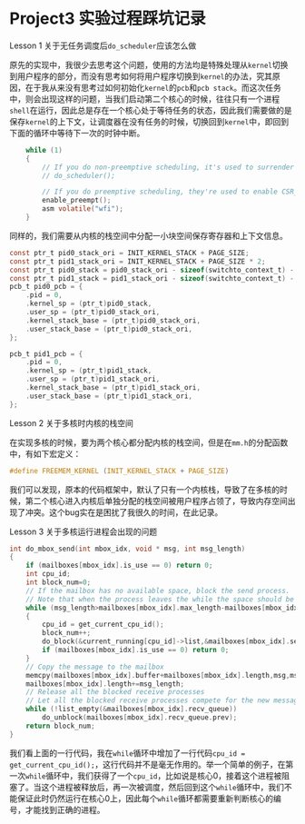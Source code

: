 # Project3 实验过程踩坑记录

Lesson 1 关于无任务调度后`do_scheduler`应该怎么做

原先的实现中，我很少去思考这个问题，使用的方法均是特殊处理从`kernel`切换到用户程序的部分，而没有思考如何将用户程序切换到`kernel`的办法，究其原因，在于我从来没有思考过如何初始化`kernel`的`pcb`和`pcb stack`。而这次任务中，则会出现这样的问题，当我们启动第二个核心的时候，往往只有一个进程`shell`在运行，因此总是存在一个核心处于等待任务的状态，因此我们需要做的是保存`kernel`的上下文，让调度器在没有任务的时候，切换回到`kernel`中，即回到下面的循环中等待下一次的时钟中断。

```c
    while (1)
    {
        // If you do non-preemptive scheduling, it's used to surrender control
        // do_scheduler();

        // If you do preemptive scheduling, they're used to enable CSR_SIE and wfi
        enable_preempt();
        asm volatile("wfi");
    }
```

同样的，我们需要从内核的栈空间中分配一小块空间保存寄存器和上下文信息。

```c
const ptr_t pid0_stack_ori = INIT_KERNEL_STACK + PAGE_SIZE;
const ptr_t pid1_stack_ori = INIT_KERNEL_STACK + PAGE_SIZE * 2;
const ptr_t pid0_stack = pid0_stack_ori - sizeof(switchto_context_t) - sizeof(regs_context_t);
const ptr_t pid1_stack = pid1_stack_ori - sizeof(switchto_context_t) - sizeof(regs_context_t);
pcb_t pid0_pcb = {
    .pid = 0,
    .kernel_sp = (ptr_t)pid0_stack,
    .user_sp = (ptr_t)pid0_stack_ori,
    .kernel_stack_base = (ptr_t)pid0_stack_ori,
    .user_stack_base = (ptr_t)pid0_stack_ori,
};

pcb_t pid1_pcb = {
    .pid = 0,
    .kernel_sp = (ptr_t)pid1_stack,
    .user_sp = (ptr_t)pid1_stack_ori,
    .kernel_stack_base = (ptr_t)pid1_stack_ori,
    .user_stack_base = (ptr_t)pid1_stack_ori,
};
```

Lesson 2 关于多核时内核的栈空间

在实现多核的时候，要为两个核心都分配内核的栈空间，但是在`mm.h`的分配函数中，有如下宏定义：

```c
#define FREEMEM_KERNEL (INIT_KERNEL_STACK + PAGE_SIZE)
```

我们可以发现，原本的代码框架中，默认了只有一个内核栈，导致了在多核的时候，第二个核心进入内核后单独分配的栈空间被用户程序占领了，导致内存空间出现了冲突。这个bug实在是困扰了我很久的时间，在此记录。

Lesson 3 关于多核运行进程会出现的问题

```c
int do_mbox_send(int mbox_idx, void * msg, int msg_length)
{
    if (mailboxes[mbox_idx].is_use == 0) return 0;
    int cpu_id;
    int block_num=0;
    // If the mailbox has no available space, block the send process.
    // Note that when the process leaves the while the space should be enough.
    while (msg_length>mailboxes[mbox_idx].max_length-mailboxes[mbox_idx].length)
    {
        cpu_id = get_current_cpu_id();
        block_num++;
        do_block(&current_running[cpu_id]->list,&mailboxes[mbox_idx].send_queue);
        if (mailboxes[mbox_idx].is_use == 0) return 0;
    }
    // Copy the message to the mailbox
    memcpy(mailboxes[mbox_idx].buffer+mailboxes[mbox_idx].length,msg,msg_length);
    mailboxes[mbox_idx].length+=msg_length;
    // Release all the blocked receive processes
    // Let all the blocked receive processes compete for the new message
    while (!list_empty(&mailboxes[mbox_idx].recv_queue))
        do_unblock(mailboxes[mbox_idx].recv_queue.prev);
    return block_num;
}
```

我们看上面的一行代码，我在`while`循环中增加了一行代码`cpu_id = get_current_cpu_id();`，这行代码并不是毫无作用的。举一个简单的例子，在第一次`while`循环中，我们获得了一个`cpu_id`，比如说是核心0，接着这个进程被阻塞了。当这个进程被释放后，再一次被调度，然后回到这个`while`循环中，我们不能保证此时仍然运行在核心0上，因此每个`while`循环都需要重新判断核心的编号，才能找到正确的进程。